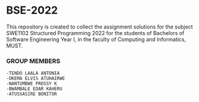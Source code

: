 # BSE-2022
This repository is created to collect the assignment solutions for the subject SWE1102 Structured Programming 2022
 for the students of Bachelors of Software Engineering  Year I, in the faculty of Computing and Informatics, MUST.
### GROUP MEMBERS        
    -TENDO LAALA ANTONIA 
    -OKEMA ELVIS ATUHAIRWE
    -NANTUMBWE PROSSY K
    -BWAMBALE EDAR KAHERU
    -ATUSSASIRE BONITOR                                           